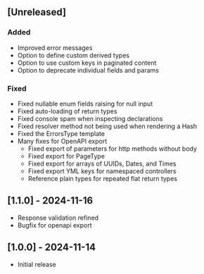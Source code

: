 ## [Unreleased]

### Added

- Improved error messages
- Option to define custom derived types
- Option to use custom keys in paginated content
- Option to deprecate individual fields and params

### Fixed

- Fixed nullable enum fields raising for null input
- Fixed auto-loading of return types
- Fixed console spam when inspecting declarations
- Fixed resolver method not being used when rendering a Hash
- Fixed the ErrorsType template
- Many fixes for OpenAPI export
  - Fixed export of parameters for http methods without body
  - Fixed export for PageType
  - Fixed export for arrays of UUIDs, Dates, and Times
  - Fixed export YML keys for namespaced controllers
  - Reference plain types for repeated flat return types

## [1.1.0] - 2024-11-16

- Response validation refined
- Bugfix for openapi export

## [1.0.0] - 2024-11-14

- Initial release
